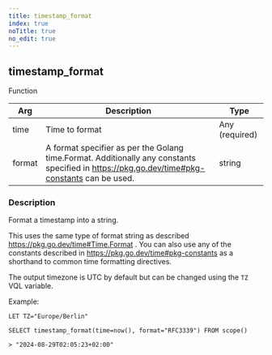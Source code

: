 ```yaml
---
title: timestamp_format
index: true
noTitle: true
no_edit: true
---
```




<div class="vql_item"></div>


## timestamp_format
<span class='vql_type pull-right page-header'>Function</span>



<div class="vqlargs"></div>

Arg | Description | Type
----|-------------|-----
time|Time to format|Any (required)
format|A format specifier as per the Golang time.Format. Additionally any constants specified in https://pkg.go.dev/time#pkg-constants can be used.|string

### Description

Format a timestamp into a string.

This uses the same type of format string as described
https://pkg.go.dev/time#Time.Format . You can also use any of the
constants described in https://pkg.go.dev/time#pkg-constants as a
shorthand to common time formatting directives.

The output timezone is UTC by default but can be changed using the
`TZ` VQL variable.

Example:

```vql
LET TZ="Europe/Berlin"

SELECT timestamp_format(time=now(), format="RFC3339") FROM scope()

> "2024-08-29T02:05:23+02:00"
```


